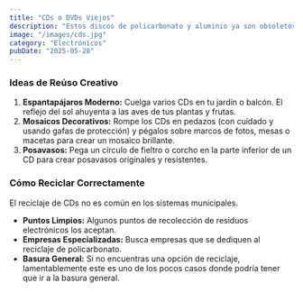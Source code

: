 ```yaml
---
title: "CDs o DVDs Viejos"
description: "Estos discos de policarbonato y aluminio ya son obsoletos, pero su superficie iridiscente los hace perfectos para proyectos artísticos."
image: "/images/cds.jpg"
category: "Electrónicos"
pubDate: "2025-05-28"
---
```


### Ideas de Reúso Creativo

1.  **Espantapájaros Moderno:** Cuelga varios CDs en tu jardín o balcón. El reflejo del sol ahuyenta a las aves de tus plantas y frutas.
2.  **Mosaicos Decorativos:** Rompe los CDs en pedazos (con cuidado y usando gafas de protección) y pégalos sobre marcos de fotos, mesas o macetas para crear un mosaico brillante.
3.  **Posavasos:** Pega un círculo de fieltro o corcho en la parte inferior de un CD para crear posavasos originales y resistentes.

### Cómo Reciclar Correctamente

El reciclaje de CDs no es común en los sistemas municipales.

-   **Puntos Limpios:** Algunos puntos de recolección de residuos electrónicos los aceptan.
-   **Empresas Especializadas:** Busca empresas que se dediquen al reciclaje de policarbonato.
-   **Basura General:** Si no encuentras una opción de reciclaje, lamentablemente este es uno de los pocos casos donde podría tener que ir a la basura general.